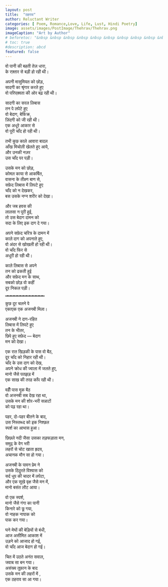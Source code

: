 ```yaml
---
layout: post
title:  "ठहराव"
author: Reluctant Writer
categories: [ Poem, Romance,Love, Life, Lust, Hindi Poetry]
image: assets/images/PostImage/Thehrav/Thehrav.png
imageCaption: "Art by Author"
# beforetoc: "&nbsp &nbsp &nbsp &nbsp &nbsp &nbsp &nbsp &nbsp &nbsp &nbsp &nbsp &nbsp &nbsp &nbsp &nbsp &nbsp &nbsp &nbsp &nbsp &nbsp &nbsp &nbsp &nbsp &nbsp &nbsp &nbsp &nbsp &nbsp &nbsp &nbsp &nbsp &nbsp &nbsp &nbsp Art by Author" 
# toc: true
#description: abcd
featured: false
---
```

वो पानी की बहती तेज़ धारा, <br>
के रफ़्तार से बड़ी हो रही थी। <br> 

अपनी मासुमियत को छोड़, <br>
सादगी का श्रृंगार करते हुए <br>
वो परिपक़्वता की ओर बढ़ रही थी। <br>

सादगी का सरल लिबास <br>
तन पे लपेटे हुए <br>
वो बेदाग, बेफिक्र, <br>
ज़िंदगी को जी रही थी। <br>
एक अधूरे आकार से <br>
वो पूरी चाँद हो रही थी। <br>

तभी कुछ काले आवारा बादल <br>
आँख मिचोली खेलते हुए आये, <br>
और उनकी नज़र <br>
उस चाँद पर पड़ी। <br>

उसके मन को छोड़, <br>
कोमल काया से आकर्षित, <br>
वासना के तीक्ष्ण बाण से, <br>
सफ़ेद लिबास में लिपटे हुए <br>
चाँद को न देखकर, <br>
बस उसके नग्न शरीर को देखा। <br>

और जब हवस की <br> 
लालसा न पूरी हुई, <br>
तो उस बेदाग दामन को <br>
सदा के लिए इक दाग दे गया। <br>

अपने सफ़ेद चरित्र के दामन में <br>
काले दाग को अपनाते हुए, <br>
वो अंदर से खोखली हो रही थी। <br>
वो चाँद फिर से <br>
अधूरी हो रही थी। <br>

काले लिबास से अपने <br>
तन को ढकती हुई <br>
और सफ़ेद मन के साथ, <br>
सबको छोड़ वो कहीं <br>
दूर निकल पड़ी। <br>

<hr style="border-top: 2px dashed grey;width:25%;text-align:left;margin-left:0"> 

कुछ दूर चलने पे <br>
एकाएक एक अजनबी मिला। <br>

अजनबी ने दाग-रहित <br>
लिबास में लिपटे हुए <br>
तन के भीतर, <br>
छिपे हुए सफ़ेद — बेदाग <br>
मन को देखा। <br>

एक रात खिड़की के पास वो बैठ, <br>
दूर चाँद को निहार रही थी। <br>
चाँद के उस दाग को देख, <br>
अपने क्रोध की ज्वाला में जलते हुए, <br>
मानो जैसे पतझड़ में <br>
एक साख की तरह काँप रही थी। <br>

वहीँ पास मूक बैठ <br>
वो अजनबी सब देख रहा था, <br>
उसके मन की शोर-भरी सन्नाटों <br>
को पढ़ रहा था। <br>

पहर, दो-पहर बीतने के बाद, <br>
उस निस्तब्ध्द को इक निश्छल <br>
स्पर्श का आभास हुआ। <br>

छिछले नदी जैसा उसका तड़फड़ाता मन, <br>
समुद्र के वेग भरी <br>
लहरों से चोट खाता ह्रदय, <br>
अचानक मौन सा हो गया। <br>

अजनबी के पावन प्रेम ने <br>
उसके ठिठुरते विश्वास को <br>
सर्द धुप की चादर में लपेटा, <br>
और एक सूखे वृक्ष जैसे मन में, <br>
मानो बसंत लौट आया। <br>

वो एक स्पर्श, <br>
मानो जैसे गंगा का पानी <br>
किनारे को छू गया, <br>
वो नाहक नापाक को <br>
पाक कर गया। <br>

घने मेघों की बेड़ियों से बंधी, <br>
आज असीमित आकाश में <br>
उड़ने को आजाद हो गई, <br>
वो चाँद आज बेदाग हो गई। <br>

चित में उठते अनंत सवाल, <br>
जवाब सा बन गया। <br>
असंख्य तूफ़ान के बाद <br>
उसके मन की लहरों में , <br>
एक ठहराव सा आ गया।